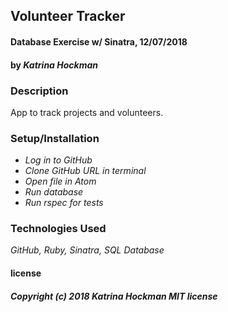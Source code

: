 ## **Volunteer Tracker**

#### Database Exercise w/ Sinatra, 12/07/2018

#### by _Katrina Hockman_

### Description
  App to track projects and volunteers.

### Setup/Installation

* _Log in to GitHub_
* _Clone GitHub URL in terminal_
* _Open file in Atom_
* _Run database_
* _Run rspec for tests_

### Technologies Used

_GitHub, Ruby, Sinatra, SQL Database_


#### license
##### Copyright (c) 2018 *Katrina Hockman* MIT license

